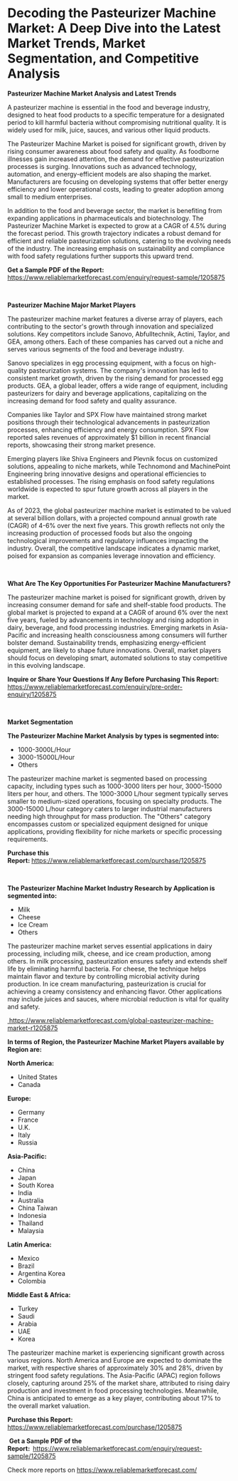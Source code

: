 <p><h1>Decoding the Pasteurizer Machine Market: A Deep Dive into the Latest Market Trends, Market Segmentation, and Competitive Analysis</h1></p><p><strong>Pasteurizer Machine Market Analysis and Latest Trends</strong></p>
<p><p>A pasteurizer machine is essential in the food and beverage industry, designed to heat food products to a specific temperature for a designated period to kill harmful bacteria without compromising nutritional quality. It is widely used for milk, juice, sauces, and various other liquid products. </p><p>The Pasteurizer Machine Market is poised for significant growth, driven by rising consumer awareness about food safety and quality. As foodborne illnesses gain increased attention, the demand for effective pasteurization processes is surging. Innovations such as advanced technology, automation, and energy-efficient models are also shaping the market. Manufacturers are focusing on developing systems that offer better energy efficiency and lower operational costs, leading to greater adoption among small to medium enterprises. </p><p>In addition to the food and beverage sector, the market is benefiting from expanding applications in pharmaceuticals and biotechnology. The Pasteurizer Machine Market is expected to grow at a CAGR of 4.5% during the forecast period. This growth trajectory indicates a robust demand for efficient and reliable pasteurization solutions, catering to the evolving needs of the industry. The increasing emphasis on sustainability and compliance with food safety regulations further supports this upward trend.</p></p>
<p><strong>Get a Sample PDF of the Report:&nbsp;</strong> <a href="https://www.reliablemarketforecast.com/enquiry/request-sample/1205875?utm_campaign=2210&utm_medium=2&utm_source=Github&utm_content=ia&utm_term=19022025&utm_id=pasteurizer-machine">https://www.reliablemarketforecast.com/enquiry/request-sample/1205875</a></p>
<p>&nbsp;</p>
<p><strong>Pasteurizer Machine Major Market Players</strong></p>
<p><p>The pasteurizer machine market features a diverse array of players, each contributing to the sector's growth through innovation and specialized solutions. Key competitors include Sanovo, Abfulltechnik, Actini, Taylor, and GEA, among others. Each of these companies has carved out a niche and serves various segments of the food and beverage industry.</p><p>Sanovo specializes in egg processing equipment, with a focus on high-quality pasteurization systems. The company's innovation has led to consistent market growth, driven by the rising demand for processed egg products. GEA, a global leader, offers a wide range of equipment, including pasteurizers for dairy and beverage applications, capitalizing on the increasing demand for food safety and quality assurance.</p><p>Companies like Taylor and SPX Flow have maintained strong market positions through their technological advancements in pasteurization processes, enhancing efficiency and energy consumption. SPX Flow reported sales revenues of approximately $1 billion in recent financial reports, showcasing their strong market presence.</p><p>Emerging players like Shiva Engineers and Plevnik focus on customized solutions, appealing to niche markets, while Technomond and MachinePoint Engineering bring innovative designs and operational efficiencies to established processes. The rising emphasis on food safety regulations worldwide is expected to spur future growth across all players in the market.</p><p>As of 2023, the global pasteurizer machine market is estimated to be valued at several billion dollars, with a projected compound annual growth rate (CAGR) of 4-6% over the next five years. This growth reflects not only the increasing production of processed foods but also the ongoing technological improvements and regulatory influences impacting the industry. Overall, the competitive landscape indicates a dynamic market, poised for expansion as companies leverage innovation and efficiency.</p></p>
<p>&nbsp;</p>
<p><strong>What Are The Key Opportunities For Pasteurizer Machine Manufacturers?</strong></p>
<p><p>The pasteurizer machine market is poised for significant growth, driven by increasing consumer demand for safe and shelf-stable food products. The global market is projected to expand at a CAGR of around 6% over the next five years, fueled by advancements in technology and rising adoption in dairy, beverage, and food processing industries. Emerging markets in Asia-Pacific and increasing health consciousness among consumers will further bolster demand. Sustainability trends, emphasizing energy-efficient equipment, are likely to shape future innovations. Overall, market players should focus on developing smart, automated solutions to stay competitive in this evolving landscape.</p></p>
<p><strong>Inquire or Share Your Questions If Any Before Purchasing This Report:</strong> <a href="https://www.reliablemarketforecast.com/enquiry/pre-order-enquiry/1205875?utm_campaign=2210&utm_medium=2&utm_source=Github&utm_content=ia&utm_term=19022025&utm_id=pasteurizer-machine">https://www.reliablemarketforecast.com/enquiry/pre-order-enquiry/1205875</a></p>
<p>&nbsp;</p>
<p><strong>Market Segmentation</strong></p>
<p><strong>The Pasteurizer Machine Market Analysis by types is segmented into:</strong></p>
<p><ul><li>1000-3000L/Hour</li><li>3000-15000L/Hour</li><li>Others</li></ul></p>
<p><p>The pasteurizer machine market is segmented based on processing capacity, including types such as 1000-3000 liters per hour, 3000-15000 liters per hour, and others. The 1000-3000 L/hour segment typically serves smaller to medium-sized operations, focusing on specialty products. The 3000-15000 L/hour category caters to larger industrial manufacturers needing high throughput for mass production. The "Others" category encompasses custom or specialized equipment designed for unique applications, providing flexibility for niche markets or specific processing requirements.</p></p>
<p><strong>Purchase this Report:&nbsp;</strong><a href="https://www.reliablemarketforecast.com/purchase/1205875?utm_campaign=2210&utm_medium=2&utm_source=Github&utm_content=ia&utm_term=19022025&utm_id=pasteurizer-machine">https://www.reliablemarketforecast.com/purchase/1205875</a></p>
<p>&nbsp;</p>
<p><strong>The Pasteurizer Machine Market Industry Research by Application is segmented into:</strong></p>
<p><ul><li>Milk</li><li>Cheese</li><li>Ice Cream</li><li>Others</li></ul></p>
<p><p>The pasteurizer machine market serves essential applications in dairy processing, including milk, cheese, and ice cream production, among others. In milk processing, pasteurization ensures safety and extends shelf life by eliminating harmful bacteria. For cheese, the technique helps maintain flavor and texture by controlling microbial activity during production. In ice cream manufacturing, pasteurization is crucial for achieving a creamy consistency and enhancing flavor. Other applications may include juices and sauces, where microbial reduction is vital for quality and safety.</p></p>
<p><a href="https://www.reliablemarketforecast.com/global-pasteurizer-machine-market-r1205875?utm_campaign=2210&utm_medium=2&utm_source=Github&utm_content=ia&utm_term=19022025&utm_id=pasteurizer-machine">&nbsp;https://www.reliablemarketforecast.com/global-pasteurizer-machine-market-r1205875</a></p>
<p><strong>In terms of Region, the Pasteurizer Machine Market Players available by Region are:</strong></p>
<p>
    <p> <strong> North America: </strong>
        <ul>
            <li>United States</li>
            <li>Canada</li>
        </ul>
        </p> 
    <p> <strong> Europe: </strong>
        <ul>
            <li>Germany</li>
            <li>France</li>
            <li>U.K.</li>
            <li>Italy</li>
            <li>Russia</li>
        </ul>
        </p> 
    <p> <strong> Asia-Pacific: </strong>
        <ul>
            <li>China</li>
            <li>Japan</li>
            <li>South Korea</li>
            <li>India</li>
            <li>Australia</li>
            <li>China Taiwan</li>
            <li>Indonesia</li>
            <li>Thailand</li>
            <li>Malaysia</li>
        </ul>
        </p> 
    <p> <strong> Latin America: </strong>
        <ul>
            <li>Mexico</li>
            <li>Brazil</li>
            <li>Argentina Korea</li>
            <li>Colombia</li>
        </ul>
        </p> 
    <p> <strong> Middle East & Africa: </strong>
        <ul>
            <li>Turkey</li>
            <li>Saudi</li>
            <li>Arabia</li>
            <li>UAE</li>
            <li>Korea</li>
        </ul>
    </p>
    </p>
<p><p>The pasteurizer machine market is experiencing significant growth across various regions. North America and Europe are expected to dominate the market, with respective shares of approximately 30% and 28%, driven by stringent food safety regulations. The Asia-Pacific (APAC) region follows closely, capturing around 25% of the market share, attributed to rising dairy production and investment in food processing technologies. Meanwhile, China is anticipated to emerge as a key player, contributing about 17% to the overall market valuation.</p></p>
<p><strong>Purchase this Report: </strong><a href="https://www.reliablemarketforecast.com/purchase/1205875?utm_campaign=2210&utm_medium=2&utm_source=Github&utm_content=ia&utm_term=19022025&utm_id=pasteurizer-machine">https://www.reliablemarketforecast.com/purchase/1205875</a></p>
<p>&nbsp;<strong>Get a Sample PDF of the Report:&nbsp;&nbsp;</strong><a href="https://www.reliablemarketforecast.com/enquiry/request-sample/1205875?utm_campaign=2210&utm_medium=2&utm_source=Github&utm_content=ia&utm_term=19022025&utm_id=pasteurizer-machine">https://www.reliablemarketforecast.com/enquiry/request-sample/1205875</a></p>
<p><strong></strong></p>
<p>Check more reports on <a href="https://www.reliablemarketforecast.com/?utm_campaign=2210&utm_medium=2&utm_source=Github&utm_content=ia&utm_term=19022025&utm_id=pasteurizer-machine">https://www.reliablemarketforecast.com/</a></p>